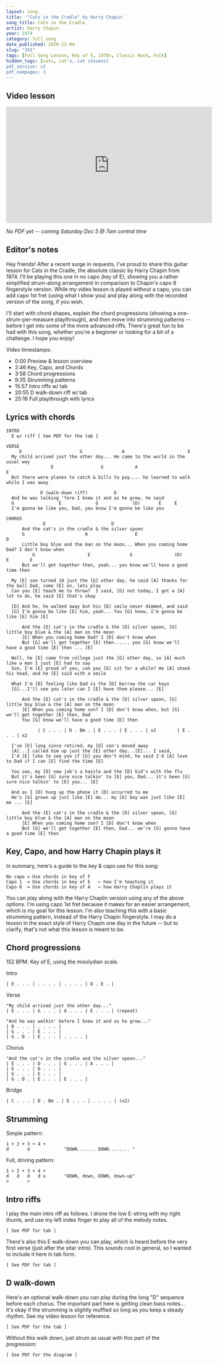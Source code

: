 ```yaml
---
layout: song
title: '"Cats in the Cradle" by Harry Chapin'
song_title: Cats in the Cradle
artist: Harry Chapin
year: 1974
category: full_song
date_published: 2020-12-04
slug: "341"
tags: [Full Song Lesson, Key of E, 1970s, Classic Rock, Folk]
hidden_tags: [cats, cat's, cat stevens]
pdf_version: v2
pdf_numpages: 3
---
```


<!-- patreon_lesson_available: true
patreon_lesson_url: https://www.patreon.com/posts/44685553 -->

## Video lesson

<iframe width="560" height="315" src="https://www.youtube.com/embed/rfQQKYoy6BY" frameborder="0" allow="accelerometer; autoplay; encrypted-media; gyroscope; picture-in-picture" allowfullscreen></iframe>

_No PDF yet -- coming Saturday Dec 5 @ 7am central time_

<!-- { % include pdf-module.html slug = page.slug pdf_numpages = page.pdf_numpages pdf_version = page.pdf_version has_patreon_url = page.patreon_lesson_url patreon_url = page.patreon_lesson_url free_pdf_available = page.free_pdf_available free_pdf_url = page.free_pdf_url song_name = page.song_title %} -->

<!-- <p style="margin-top: 24px; margin-bottom: 48px; font-style: italic; text-align: center; font-size: 14px;">This PDF is also available for individual purchase for $3. <a href="">Learn more »</a></p> -->

## Editor's notes

Hey friends! After a recent surge in requests, I've proud to share this guitar lesson for Cats in the Cradle, the absolute classic by Harry Chapin from 1974. I'll be playing this one in no capo (key of E), showing you a rather simplified strum-along arrangement in comparison to Chapin's capo 8 fingerstyle version. While my video lesson is played without a capo, you can add capo 1st fret (using what I show you) and play along with the recorded version of the song, if you wish.

I'll start with chord shapes, explain the chord progressions (showing a one-strum-per-measure playthrough), and then move into strumming patterns -- before I get into some of the more advanced riffs. There's great fun to be had with this song, whether you're a beginner or looking for a bit of a challenge. I hope you enjoy!

Video timestamps:

- 0:00 Preview & lesson overview
- 2:46 Key, Capo, and Chords
- 3:58 Chord progressions
- 9:35 Strumming patterns
- 15:57 Intro riffs w/ tab
- 20:55 D walk-down riff w/ tab
- 25:16 Full playthrough with lyrics

## Lyrics with chords

    INTRO
      E w/ riff [ See PDF for the tab ]

    VERSE
         E                      G               A                        E
      My child arrived just the other day... He came to the world in the usual way    
                     E                  G            A                             E
      But there were planes to catch & bills to pay.... he learned to walk while I was away

                 D (walk-down riff)          D
      And he was talking 'fore I knew it and as he grew, he said
      G                 E             G             (D)       E     E
      I'm gonna be like you, Dad, you know I'm gonna be like you

    CHORUS
                  E                         D             
          And the cat's in the cradle & the silver spoon
          G                       A                  E                           D
          Little boy blue and the man on the moon... When you coming home Dad? I don't know when
              G                    E               G                (D)        E        E
          But we'll get together then, yeah... you know we'll have a good time then

      My [E] son turned 10 just the [G] other day, he said [A] thanks for the ball Dad, come [E] on, lets play
      Can you [E] teach me to throw?  I said, [G] not today, I got a [A] lot to do, he said [E] that's okay

      [D] And he, he walked away but his [D] smile never dimmed, and said
      [G] I'm gonna be like [E] him, yeah... You [G] know, I'm gonna be like [E] him [E]

          And the [E] cat's in the cradle & the [D] silver spoon, [G] little boy blue & the [A] man on the moon
          [E] When you coming home Dad? I [D] don't know when
          But [G] we'll get together [E] then...... you [G] know we'll have a good time [E] then ... [E]

      Well, he [E] came from college just the [G] other day, so [A] much like a man I just [E] had to say
      Son, I'm [E] proud of you, can you [G] sit for a while? He [A] shook his head, and he [E] said with a smile

      What I'm [D] feeling like Dad is the [D] borrow the car keys
      [G]...I'll see you later can I [E] have them please... [E]

          And the [E] cat's in the cradle & the [D] silver spoon, [G] little boy blue & the [A] man on the moon
          [E] When you coming home son? I [D] don't know when, but [G] we'll get together [E] then, Dad
          You [G] know we'll have a good time [E] then

                | C . . . | D . Bm . | E . . . | E . . . | x2        | E . . . | x2

      I've [E] long since retired, my [G] son's moved away
      [A]...I called him up just the [E] other day...[E]... I said,
      I'd [E] like to see you if [G] you don't mind, he said I'd [A] love to Dad if I can [E] find the time [E]

      You see, my [D] new job's a hassle and the [D] kid's with the flu
      But it's been [G] sure nice talkin' to [E] you, Dad... it's been [G] sure nice talkin' to [E] you... [E]

      And as I [D] hung up the phone it [D] occurred to me
      He's [G] grown up just like [E] me... my [G] boy was just like [E] me ... [E]

          And the [E] cat's in the cradle & the [D] silver spoon, [G] little boy blue & the [A] man on the moon
          [E] When you coming home son? I [D] don't know when
          But [G] we'll get together [E] then, Dad... we’re [G] gonna have a good time [E] then

## Key, Capo, and how Harry Chapin plays it

In summary, here's a guide to the key & capo use for this song:

    No capo = Use chords in key of F
    Capo 1  = Use chords in key of E   ← how I'm teaching it
    Capo 8  = Use chords in key of A   ← how Harry Chaplin plays it

You can play along with the Harry Chaplin version using any of the above options. I'm using capo 1st fret because it makes for an easier arrangement, which is my goal for this lesson. I'm also teaching this with a basic strumming pattern, instead of the Harry Chapin fingerstyle. I may do a lesson in the exact style of Harry Chapin one day in the future -- but to clarify, that's not what this lesson is meant to be.

## Chord progressions

152 BPM. Key of E, using the mixolydian scale.

Intro

    | E . . . | . . . . | . . . . | D . E . |

Verse

    "My child arrived just the other day..."
    | E . . . | G . . . | A . . . | E . . . | (repeat)

    "And he was walkin' before I knew it and as he grew..."
    | D . . . | . . . . |
    | G . . . | E . . . |
    | G . D . | E . . . | . . . . |

Chorus

    "And the cat's in the cradle and the silver spoon..."
    | E . . . | D . . . | G . . . | A . . . |
    | E . . . | D . . . |
    | G . . . | E . . . |
    | G . D . | E . . . | E . . . |

Bridge

    | C . . . | D . Bm . | E . . . | . . . . | (x2)

## Strumming

Simple pattern:

    1 + 2 + 3 + 4 +
    d       d             "DOWN....... DOWN........ "

Full, driving pattern:

    1 + 2 + 3 + 4 +
    d   d   d   d u       "DOWN, down, DOWN, down-up"
    >       >

## Intro riffs

I play the main intro riff as follows. I drone the low E-string with my right thumb, and use my left index finger to play all of the melody notes.

    [ See PDF for tab ]

There's also this E walk-down you can play, which is heard before the very first verse (just after the sitar intro). This sounds cool in general, so I wanted to include it here in tab form.

    [ See PDF for tab ]

## D walk-down

Here's an optional walk-down you can play during the long "D" sequence before each chorus. The important part here is getting clean bass notes... it's okay if the strumming is slightly muffled so long as you keep a steady rhythm. See my video lesson for reference.

    [ See PDF for the tab ]

<!-- e –––––(2)––––––––––––––––––––––––––––––––––––––––––0––
B ––––––3–3–––––3–3–––––3–3–––3–3–––––––3–3–––––3–3–0––
G ––––––2–2–––––2–2–––––2–2–––2–2–––––––0–0–––––0–0–1––
D ––0–––––––––––––––––––––––––––––––––––––––––––––––2––
A ––––––––––4–––––––2–––––––0–––––––––––––––––––––––2––
E ––––––––––––––––––––––––––––––––––3–––––––2–––––––0––
    D      /c#     /b      /a       G      /f#      E
    1 + 2 + 3 + 4 + 1 + 2 + 3 + 4 + 1 + 2 + 3 + 4 + 1 -->

Without this walk down, just strum as usual with this part of the progression:

    [ See PDF for the diagram ]

<!-- D               D               G               E
1 + 2 + 3 + 4 + 1 + 2 + 3 + 4 + 1 + 2 + 3 + 4 + 1 -->
